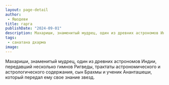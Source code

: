 ```yaml
---
layout: page-detail
author:
 - Яшодеви
title: гарга
publishDate: "2024-09-01"
description: Махариши, знаменитый мудрец, один из древних астрономов Индии, передавший несколько гимнов Ригведы, трактаты астрономического и астрологического содержания, сын Брахмы и ученик Ананташеши, который передал ему свое знание звезд.
tags:
 - санатана дхарма
image: 
---
```


Махариши, знаменитый мудрец, один из древних астрономов Индии, передавший несколько гимнов Ригведы, трактаты астрономического и астрологического содержания, сын Брахмы и ученик Ананташеши, который передал ему свое знание звезд.

